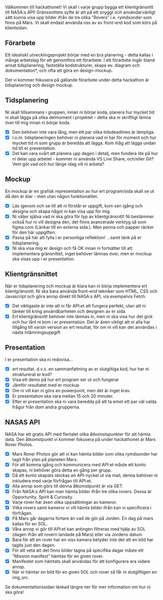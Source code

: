 Välkommen till hackathonet! Vi skall i varje grupp bygga ett klientgränsnitt till NASA:s API! Gränssnittets syfte är att på ett snyggt och användarvänligt sätt kunna visa upp bilder ifrån de tre olika ”Rovers” i.e. rymdsonder som finns på Mars. Vi skall endast använda oss av av front-end kod som körs på klientsidan.

## Förarbete

Ett idealiskt utvecklingsprojekt börjar med en bra planering - detta kallas i många arbetslag för att genomföra ett förarbete. I ett förarbete ingår bland annat tidsplanering, fastställa kodstrukturer, skapa ev. diagram och dokumentation\*, och ofta att göra en design-mockup.

Det vi kommer fokusera på gällande förarbete under detta hackathon är tidsplanering och design mockup.

## Tidsplanering

Ni skall tillsammans i gruppen, innan ni börjar koda, planera hur mycket tid ni skall lägga på olika delmoment i projektet - detta ska ni skriftligt lämna över till mig innan ni börjar koda.

- [x] Den behöver inte vara lång, men ett par olika tidsdeadlines är lämpliga.
- [x] I.o.m. tidsplaneringen behöver ni planera vad ni har för moment och hur mycket tid ni som grupp är beredda att lägga. Kom ihåg att lägga undan tid till er presentation.
- [x] Det kan vara svårt att planera upp dagen i detalj, men fundera lite på hur ni delar upp arbetet - kommer ni använda VS Live Share, och/eller Git? Vem gör vad och hur länge idag vill ni arbeta?

## Mockup

En mockup är en grafisk representation av hur ert program/sida skall se ut då den är klar - men utan någon funktionalitet.

- [x] Läs igenom och se till att ni förstår er uppgift, kom sen igång och designa och skapa något ni kan visa upp för mig.
- [x] Ni väljer själva vad ni ska göra för typ av klientgränsnitt! Ni bestämmer också hur ni vill designa den, det finns avancerade verktyg så som figma.com (Länkar till en externa sida.). Men penna och papper räcker för den här uppgiften.
- [x] Passa på här att fylla i er personliga reflektion! …samt tänk på er tidsplanering.
- [x] Ni ska visa mig er design och få OK innan ni fortsätter till att implementera gränsnittet, inget behöver lämnas över, men er mockup ska visas upp i er presentation.

## Klientgränsnittet

När er tidsplanering och mockup är klara kan ni börja implementera ert klientgränsnitt. Ni ska bara använda front-end tekniker som HTML, CSS och Javascript och göra anrop direkt till NASA:s API, via exempelvis Fetch.

- [x] Det viktigaste är inte att ni får API:et att fungera perfekt, utan att ni tänker till kring användbarheten och designen av er sida.
- [x] Ert klientgränsnitt behöver inte lämnas in, men ni ska visa hur det gick och hur lånt ni kom i er presentation. Det är även viktigt att ni alla har tillgång till varsin version av ert resultat, för om ni vill kan det användas i nästa inlämningsuppgift

## Presentation

I er presentation ska ni redovisa…

- [x] ert resultat. d.v.s. en sammanfattning av er slutgiltiga kod, hur har ni strukturerat er kod?
- [x] Visa ett demo på hur ert program ser ut och fungerar
- [x] Jämför resultatet med er mockup
- [x] Om ni vill kan ni göra en powerpoint, men det är inget krav.
- [x] Er presentation ska vara mellan 15 och 20 minuter.
- [x] Efter er presentation ska ni vara beredda på att ta emot ett par väl valda frågor från dom andra grupperna.

## NASAS API

NASA har ett gratis API med flertalet olika åtkomstspunkter för att hämta data. Den åtkomstpunkt vi kommer fokusera på under hackathonet är Mars Rover Photos.

- [x] Mars Rover Photos gör att vi kan hämta bilder som olika rymdsonder har tagit från ytan på planeten Mars.
- [x] För att komma igång och kommunicera med API:et måste ett konto skapas, ni behöver göra detta en gång per grupp.
- [x] Då ett konto skapats skickas en API-nyckel ut via mail, denna behöver ni inkludera med varje förfrågan till API:et.
- [x] Alla anrop som görs till denna åtkomstpunkt är via GET.
- [x] Från NASA:s API kan man hämta bilder ifrån tre olika rovers. Dessa är Opportunity, Spirit & Curiosity.
- [x] Varje rover har även olika uppsättningar av kameror.
- [x] Vilka rovers samt kameror vi vill hämta bilder ifrån kan vi specificera i förfrågan.
- [x] På Mars går dagarna fortare än vad de gör på Jorden. En dag på mars kallas för en SOL.
- [x] Våra anrop vi gör till API:et kan antingen filtreras med hjälp av SOL (dagen ifrån att rovern landade på Mars) eller via Jordens datum.
- [x] Bara för att en rover har en viss kamera betyder inte det att en bild har tagits just den dagen.
- [x] För att veta att det finns bilder tagna på specifika dagar måste ett ”Mission manifest” hämtas för en given rover.
- [x] Manifestet som hämtats skall användas för att konfigurera era vidare anrop.
- [x] När ni hämtar en bild för en given SOL och rover så får ni slutgiltligen en img_src.

Se dokumentationssidan länkad längre ner för mer information om hur ni ska göra!
